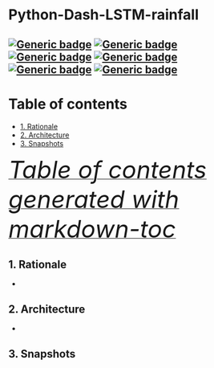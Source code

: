 # Python-Dash-LSTM-rainfall

[![Generic badge](https://img.shields.io/badge/language-python%203.6.10-navy.svg)](https://shields.io/)
[![Generic badge](https://img.shields.io/badge/IDE-VS%20Code%201.61.2-blue.svg)](https://shields.io/)
[![Generic badge](https://img.shields.io/badge/ML%20package-tensorflow.keras%202.2-orange.svg)](https://shields.io/)
[![Generic badge](https://img.shields.io/badge/ML%20model-LSTM-purple.svg)](https://shields.io/)
[![Generic badge](https://img.shields.io/badge/interactive-dash-green.svg)](https://shields.io/)
[![Generic badge](https://img.shields.io/badge/data%20type-monthly%20average%20rainfall-yellow.svg)](https://shields.io/)
-
# Table of contents
- [1. Rationale](#1-rationale)
- [2. Architecture](#2-architecture)
- [3. Snapshots](#3-snapshots)

<i><a href='http://ecotrust-canada.github.io/markdown-toc/'><font size="10">Table of contents generated with markdown-toc</font></a></i>

## 1. Rationale


-

## 2. Architecture


-

## 3. Snapshots

